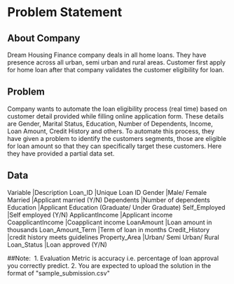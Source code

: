 # Problem Statement


## About Company
Dream Housing Finance company deals in all home loans. They have presence across all urban, 
semi urban and rural areas. Customer first apply for home loan after that company validates 
the customer eligibility for loan.


## Problem
Company wants to automate the loan eligibility process (real time) based on customer detail
provided while filling online application form. These details are Gender, Marital Status, 
Education, Number of Dependents, Income, Loan Amount, Credit History and others. To automate 
this process, they have given a problem to identify the customers segments, those are eligible 
for loan amount so that they can specifically target these customers. Here they have provided 
a partial data set.

 
## Data
Variable                  |Description
Loan_ID                   |Unique Loan ID
Gender                    |Male/ Female
Married                   |Applicant married (Y/N)
Dependents                |Number of dependents
Education                 |Applicant Education (Graduate/ Under Graduate)
Self_Employed             |Self employed (Y/N)
ApplicantIncome           |Applicant income
CoapplicantIncome         |Coapplicant income
LoanAmount                |Loan amount in thousands
Loan_Amount_Term          |Term of loan in months
Credit_History            |credit history meets guidelines
Property_Area             |Urban/ Semi Urban/ Rural
Loan_Status               |Loan approved (Y/N)
 

##Note: 
    1. Evaluation Metric is accuracy i.e. percentage of loan approval you correctly predict.
    2. You are expected to upload the solution in the format of "sample_submission.csv"


